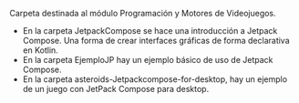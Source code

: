 Carpeta destinada al módulo Programación y Motores de Videojuegos.

* En la carpeta JetpackCompose se hace una introducción a Jetpack Compose. Una forma de crear interfaces gráficas de forma declarativa en Kotlin. 
* En la carpeta EjemploJP hay un ejemplo básico de uso de Jetpack Compose.
* En la carpeta asteroids-Jetpackcompose-for-desktop, hay un ejemplo de un juego con JetPack Compose para desktop.